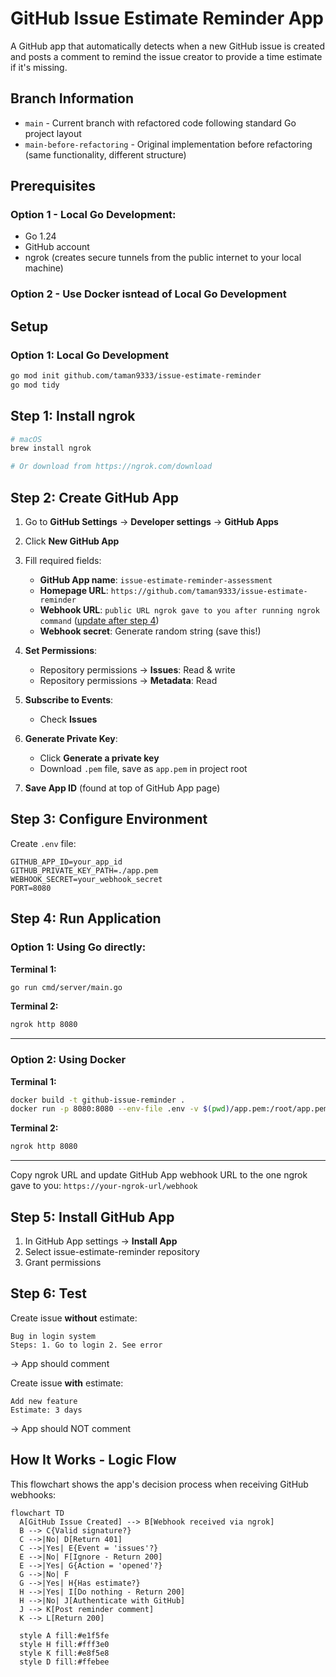 # GitHub Issue Estimate Reminder App

A GitHub app that automatically detects when a new GitHub issue is created and posts a comment to remind the issue creator to provide a time estimate if it's missing.

## Branch Information

* `main` - Current branch with refactored code following standard Go project layout
* `main-before-refactoring` - Original implementation before refactoring (same functionality, different structure)

## Prerequisites

### Option 1 - Local Go Development:

- Go 1.24
- GitHub account
- ngrok (creates secure tunnels from the public internet to your local machine)

### Option 2 - Use **Docker** isntead of Local Go Development

## Setup

### Option 1: Local Go Development

```bash
go mod init github.com/taman9333/issue-estimate-reminder
go mod tidy
```

## Step 1: Install ngrok

```bash
# macOS
brew install ngrok

# Or download from https://ngrok.com/download
```

## Step 2: Create GitHub App

1. Go to **GitHub Settings** → **Developer settings** → **GitHub Apps**
2. Click **New GitHub App**
3. Fill required fields:
   - **GitHub App name**: `issue-estimate-reminder-assessment`
   - **Homepage URL**: `https://github.com/taman9333/issue-estimate-reminder`
   - **Webhook URL**: `public URL ngrok gave to you after running ngrok command` ([update after step 4](#step-4-run-application))
   - **Webhook secret**: Generate random string (save this!)

4. **Set Permissions**:
   - Repository permissions → **Issues**: Read & write
   - Repository permissions → **Metadata**: Read

5. **Subscribe to Events**:
   - Check **Issues**

6. **Generate Private Key**:
   - Click **Generate a private key**
   - Download `.pem` file, save as `app.pem` in project root

7. **Save App ID** (found at top of GitHub App page)

## Step 3: Configure Environment

Create `.env` file:

```env
GITHUB_APP_ID=your_app_id
GITHUB_PRIVATE_KEY_PATH=./app.pem
WEBHOOK_SECRET=your_webhook_secret
PORT=8080
```

## Step 4: Run Application

### Option 1: Using Go directly:

**Terminal 1:**
```bash
go run cmd/server/main.go
```

**Terminal 2:**
```bash
ngrok http 8080
```

---

### Option 2: Using Docker

**Terminal 1:**
```bash
docker build -t github-issue-reminder .
docker run -p 8080:8080 --env-file .env -v $(pwd)/app.pem:/root/app.pem:ro github-issue-reminder
```

**Terminal 2:**
```bash
ngrok http 8080
```

---

Copy ngrok URL and update GitHub App webhook URL to the one ngrok gave to you: `https://your-ngrok-url/webhook`

## Step 5: Install GitHub App

1. In GitHub App settings → **Install App**
2. Select issue-estimate-reminder repository
3. Grant permissions

## Step 6: Test

Create issue **without** estimate:
```
Bug in login system
Steps: 1. Go to login 2. See error
```
→ App should comment

Create issue **with** estimate:
```
Add new feature
Estimate: 3 days
```
→ App should NOT comment

## How It Works - Logic Flow

This flowchart shows the app's decision process when receiving GitHub webhooks:

```mermaid
flowchart TD
  A[GitHub Issue Created] --> B[Webhook received via ngrok]
  B --> C{Valid signature?}
  C -->|No| D[Return 401]
  C -->|Yes| E{Event = 'issues'?}
  E -->|No| F[Ignore - Return 200]
  E -->|Yes| G{Action = 'opened'?}
  G -->|No| F
  G -->|Yes| H{Has estimate?}
  H -->|Yes| I[Do nothing - Return 200]
  H -->|No| J[Authenticate with GitHub]
  J --> K[Post reminder comment]
  K --> L[Return 200]
  
  style A fill:#e1f5fe
  style H fill:#fff3e0
  style K fill:#e8f5e8
  style D fill:#ffebee
```